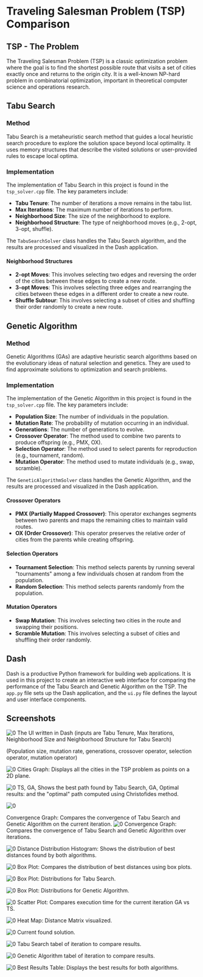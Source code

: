 # Traveling Salesman Problem (TSP) Comparison

## TSP - The Problem
The Traveling Salesman Problem (TSP) is a classic optimization problem where the goal is to find the shortest possible route that visits a set of cities exactly once and returns to the origin city. It is a well-known NP-hard problem in combinatorial optimization, important in theoretical computer science and operations research.

## Tabu Search
### Method
Tabu Search is a metaheuristic search method that guides a local heuristic search procedure to explore the solution space beyond local optimality. It uses memory structures that describe the visited solutions or user-provided rules to escape local optima.

### Implementation
The implementation of Tabu Search in this project is found in the `tsp_solver.cpp` file. The key parameters include:
- **Tabu Tenure**: The number of iterations a move remains in the tabu list.
- **Max Iterations**: The maximum number of iterations to perform.
- **Neighborhood Size**: The size of the neighborhood to explore.
- **Neighborhood Structure**: The type of neighborhood moves (e.g., 2-opt, 3-opt, shuffle).

The `TabuSearchSolver` class handles the Tabu Search algorithm, and the results are processed and visualized in the Dash application.

#### Neighborhood Structures
- **2-opt Moves**: This involves selecting two edges and reversing the order of the cities between these edges to create a new route.
- **3-opt Moves**: This involves selecting three edges and rearranging the cities between these edges in a different order to create a new route.
- **Shuffle Subtour**: This involves selecting a subset of cities and shuffling their order randomly to create a new route.


## Genetic Algorithm
### Method
Genetic Algorithms (GAs) are adaptive heuristic search algorithms based on the evolutionary ideas of natural selection and genetics. They are used to find approximate solutions to optimization and search problems.

### Implementation
The implementation of the Genetic Algorithm in this project is found in the `tsp_solver.cpp` file. The key parameters include:
- **Population Size**: The number of individuals in the population.
- **Mutation Rate**: The probability of mutation occurring in an individual.
- **Generations**: The number of generations to evolve.
- **Crossover Operator**: The method used to combine two parents to produce offspring (e.g., PMX, OX).
- **Selection Operator**: The method used to select parents for reproduction (e.g., tournament, random).
- **Mutation Operator**: The method used to mutate individuals (e.g., swap, scramble).

The `GeneticAlgorithmSolver` class handles the Genetic Algorithm, and the results are processed and visualized in the Dash application.

#### Crossover Operators
- **PMX (Partially Mapped Crossover)**: This operator exchanges segments between two parents and maps the remaining cities to maintain valid routes.
- **OX (Order Crossover)**: This operator preserves the relative order of cities from the parents while creating offspring.

#### Selection Operators
- **Tournament Selection**: This method selects parents by running several "tournaments" among a few individuals chosen at random from the population.
- **Random Selection**: This method selects parents randomly from the population.

#### Mutation Operators
- **Swap Mutation**: This involves selecting two cities in the route and swapping their positions.
- **Scramble Mutation**: This involves selecting a subset of cities and shuffling their order randomly.


## Dash
Dash is a productive Python framework for building web applications. It is used in this project to create an interactive web interface for comparing the performance of the Tabu Search and Genetic Algorithm on the TSP. The `app.py` file sets up the Dash application, and the `ui.py` file defines the layout and user interface components.

## Screenshots

![0](img/0.png)
The UI written in Dash (inputs are Tabu Tenure, Max Iterations, Neighborhood Size and Neighborhood Structure for Tabu Search)

(Population size, mutation rate, generations, crossover operator, selection operator, mutation operator)

![0](img/5.png)
Cities Graph: Displays all the cities in the TSP problem as points on a 2D plane.

![0](img/12.png)
TS, GA, Shows the best path found by Tabu Search, GA, Optimal results: and the "optimal" path computed using Christofides method.

![0](img/11.png)

Convergence Graph: Compares the convergence of Tabu Search and Genetic Algorithm on the current iteration.
![0](img/10.png)
Convergence Graph: Compares the convergence of Tabu Search and Genetic Algorithm over iterations.

![0](img/9.png)
Distance Distribution Histogram: Shows the distribution of best distances found by both algorithms.

![0](img/6.png)
Box Plot: Compares the distribution of best distances using box plots.


![0](img/7.png)
Box Plot: Distributions for Tabu Search.


![0](img/8.png)
Box Plot: Distributions for Genetic Algorithm.

![0](img/13.png)
Scatter Plot: Compares execution time for the current iteration GA vs TS.

![0](img/4.png)
Heat Map: Distance Matrix visualized.

![0](img/14.png)
Current found solution.

![0](img/2.png)
Tabu Search tabel of iteration to compare results.

![0](img/1.png)
Genetic Algorithm tabel of iteration to compare results.

![0](img/3.png)
Best Results Table: Displays the best results for both algorithms.